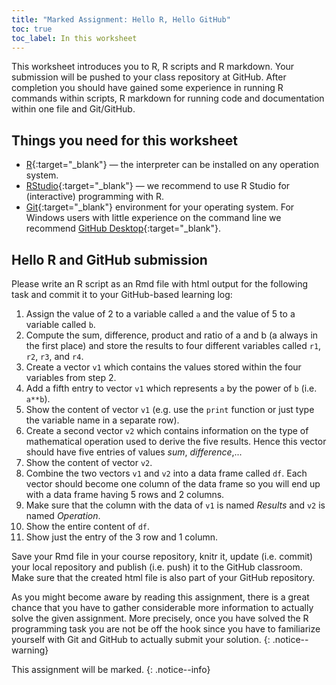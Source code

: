 ```yaml
---
title: "Marked Assignment: Hello R, Hello GitHub"
toc: true
toc_label: In this worksheet
---
```


This worksheet introduces you to R, R scripts and R markdown. Your submission will be pushed to your class repository at GitHub. After completion you should have gained some experience in running R commands within scripts, R markdown for running code and documentation within one file and Git/GitHub.

## Things you need for this worksheet
  * [R](https://cran.r-project.org/){:target="_blank"} — the interpreter can be installed on any operation system.
  * [RStudio](https://www.rstudio.com/){:target="_blank"} — we recommend to use R Studio for (interactive) programming with R.
  * [Git](https://git-scm.com/downloads){:target="_blank"} environment for your operating system. For Windows users with little experience on the command line we recommend [GitHub Desktop](https://desktop.github.com/){:target="_blank"}.

## Hello R and GitHub submission
Please write an R script as an Rmd file with html output for the following task and commit it to your GitHub-based learning log:

1. Assign the value of 2 to a variable called `a` and the value of 5 to a variable called `b`.
1. Compute the sum, difference, product and ratio of a and b (a always in the first place) and store the results to four different variables called `r1`, `r2`, `r3`, and `r4`.
1. Create a vector `v1` which contains the values stored within the four variables from step 2.
1. Add a fifth entry to vector `v1` which represents `a` by the power of `b` (i.e. `a**b`).
1. Show the content of vector `v1` (e.g. use the `print` function or just type the variable name in a separate row).
1. Create a second vector `v2` which contains information on the type of mathematical operation used to derive the five results. Hence this vector should have five entries of values *sum*, *difference*,...
1. Show the content of vector `v2`.
1. Combine the two vectors `v1` and `v2` into a data frame called `df`. Each vector should become one column of the data frame so you will end up with a data frame having 5 rows and 2 columns.
1. Make sure that the column with the data of `v1` is named *Results* and `v2` is named *Operation*.
1. Show the entire content of `df`.
1. Show just the entry of the 3 row and 1 column.

Save your Rmd file in your course repository, knitr it, update (i.e. commit) your local repository and publish (i.e. push) it to the GitHub classroom. Make sure that the created html file is also part of your GitHub repository.

As you might become aware by reading this assignment, there is a great chance that you have to gather considerable more information to actually solve the given assignment. More precisely, once you have solved the R programming task you are not be off the hook since you have to familiarize yourself with Git and GitHub to actually submit your solution.
{: .notice--warning}

This assignment will be marked.
{: .notice--info}
